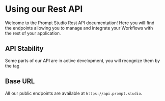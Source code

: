 # Using our Rest API

Welcome to the Prompt Studio Rest API documentation! Here you will find the endpoints allowing you to manage and integrate your Workflows with the rest of your application.

## API Stability

Some parts of our API are in active development, you will recognize them by the <Badge type="warning" text="unstable" /> tag.

## Base URL

All our public endpoints are available at `https://api.prompt.studio`.
